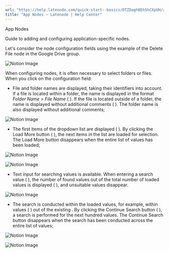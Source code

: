 ```yaml
---
url: "https://help.latenode.com/quick-start--basics/DTZDaghBEhShCXpUH/app-nodes/kEYxeVUmfyytvVZu"
title: "App Nodes – Latenode | Help Center"
---
```


 App Nodes

Guide to adding and configuring application-specific nodes.


Let's consider the node configuration fields using the example of the Delete File node in the Google Drive group.

![Notion Image](https://www.notion.so/image/https%A%F%Fprod-files-secure.s.us-west-.amazonaws.com%Ffbefde--fff--dca%Fccd-a-a-b-cdcb%FUntitled.png?table=block&id=d-a-d-b-edfdcdcd&cache=v)

When configuring nodes, it is often necessary to select folders or files. When you click on the configuration field:

- File and folder names are displayed, taking their identifiers into account. If a file is located within a folder, the name is displayed in the format _Folder Name > File Name_ (  ). If the file is located outside of a folder, the name is displayed without additional comments (  ). The folder name is also displayed without additional comments;

![Notion Image](https://www.notion.so/image/https%A%F%Fprod-files-secure.s.us-west-.amazonaws.com%Ffbefde--fff--dca%Fdff-bff-c-c-fdfef%FUntitled.png?table=block&id=d-a-c-b-daafab&cache=v)

- The first  items of the dropdown list are displayed (  ). By clicking the Load More button (  ), the next  items in the list are loaded for selection. The Load More button disappears when the entire list of values has been loaded;

![Notion Image](https://www.notion.so/image/https%A%F%Fprod-files-secure.s.us-west-.amazonaws.com%Ffbefde--fff--dca%Fbd-acb-f-abe-cea%FUntitled.png?table=block&id=d-a--aa-cdcd&cache=v)

![Notion Image](https://www.notion.so/image/https%A%F%Fprod-files-secure.s.us-west-.amazonaws.com%Ffbefde--fff--dca%Fee-a-f-bd-fecea%FUntitled.png?table=block&id=d-a-e--ebbbfa&cache=v)

- Text input for searching values is available. When entering a search value (  ), the number of found values out of the total number of loaded values is displayed (  ), and unsuitable values disappear.

![Notion Image](https://www.notion.so/image/https%A%F%Fprod-files-secure.s.us-west-.amazonaws.com%Ffbefde--fff--dca%Fce-da-fc-fa-ecccb%FUntitled.png?table=block&id=d-a-b-ed-cfdea&cache=v)

- The search is conducted within the loaded values, for example, within  values (  ) out of the existing . By clicking the Continue Search button (  ), a search is performed for the next hundred values. The Continue Search button disappears when the search has been conducted across the entire list of values;

![Notion Image](https://www.notion.so/image/https%A%F%Fprod-files-secure.s.us-west-.amazonaws.com%Ffbefde--fff--dca%Facbcc-ad-ba-aca-bfdddd%FUntitled.png?table=block&id=d-a-fc-e-eecbee&cache=v)

![Notion Image](https://www.notion.so/image/https%A%F%Fprod-files-secure.s.us-west-.amazonaws.com%Ffbefde--fff--dca%Fbdbffd--fe--bcbdb%FUntitled.png?table=block&id=d-a-bb-ab-cadedc&cache=v)